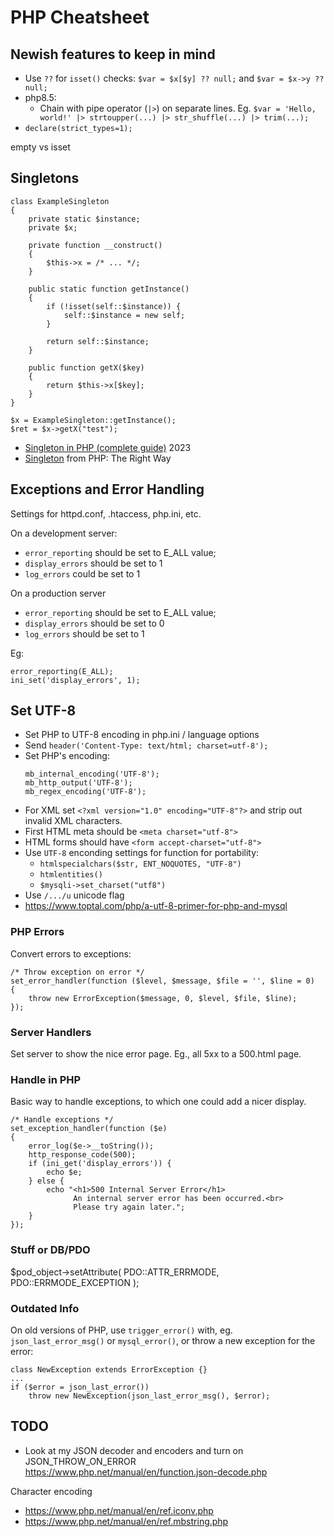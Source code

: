 # PHP Cheatsheet

## Newish features to keep in mind

- Use `??` for `isset()` checks: `$var = $x[$y] ?? null;` and `$var = $x->y ?? null;`
- php8.5:
  - Chain with pipe operator (`|>`) on separate lines. Eg. `$var = 'Hello, world!' |> strtoupper(...) |> str_shuffle(...) |> trim(...);`
- `declare(strict_types=1);`


empty vs isset

## Singletons

```
class ExampleSingleton
{
    private static $instance;
    private $x;

    private function __construct()
    {
        $this->x = /* ... */;
    }

    public static function getInstance()
    {
        if (!isset(self::$instance)) {
            self::$instance = new self;
        }

        return self::$instance;
    }

    public function getX($key)
    {
        return $this->x[$key];
    }
}

$x = ExampleSingleton::getInstance();
$ret = $x->getX("test");
```

* [Singleton in PHP (complete guide)](https://mderis.medium.com/singleton-in-php-complete-guide-31fa96c45ac9) 2023
* [Singleton](https://phptherightway.com/pages/Design-Patterns.html#singleton) from PHP: The Right Way

## Exceptions and Error Handling

Settings for httpd.conf, .htaccess, php.ini, etc.

On a development server:
- `error_reporting` should be set to E_ALL value;
- `display_errors` should be set to 1
- `log_errors` could be set to 1

On a production server
- `error_reporting` should be set to E_ALL value;
- `display_errors` should be set to 0
- `log_errors` should be set to 1

Eg:
```
error_reporting(E_ALL);
ini_set('display_errors', 1);
```

## Set UTF-8
* Set PHP to UTF-8 encoding in php.ini / language options
* Send `header('Content-Type: text/html; charset=utf-8');`
* Set PHP's encoding:
    ```
    mb_internal_encoding('UTF-8'); 
    mb_http_output('UTF-8'); 
    mb_regex_encoding('UTF-8'); 
    ```
* For XML set `<?xml version="1.0" encoding="UTF-8"?>` and strip out invalid XML characters.
* First HTML meta should be `<meta charset="utf-8">`
* HTML forms should have `<form accept-charset="utf-8">`
* Use `UTF-8` enconding settings for function for portability:
  * `htmlspecialchars($str, ENT_NOQUOTES, "UTF-8")`
  * `htmlentities()`
  * `$mysqli->set_charset("utf8")`
* Use `/.../u` unicode flag
* https://www.toptal.com/php/a-utf-8-primer-for-php-and-mysql


### PHP Errors

Convert errors to exceptions:

```
/* Throw exception on error */
set_error_handler(function ($level, $message, $file = '', $line = 0)
{
    throw new ErrorException($message, 0, $level, $file, $line);
});
```

### Server Handlers

Set server to show the nice error page. Eg., all 5xx to a 500.html page.

### Handle in PHP

Basic way to handle exceptions, to which one could add a nicer display.

```
/* Handle exceptions */
set_exception_handler(function ($e)
{
    error_log($e->__toString());
    http_response_code(500);
    if (ini_get('display_errors')) {
        echo $e;
    } else {
        echo "<h1>500 Internal Server Error</h1>
              An internal server error has been occurred.<br>
              Please try again later.";
    }
});
```

### Stuff or DB/PDO
$pod_object->setAttribute( PDO::ATTR_ERRMODE, PDO::ERRMODE_EXCEPTION );


### Outdated Info

On old versions of PHP, use `trigger_error()` with, eg. `json_last_error_msg()` or `mysql_error()`, or throw a new exception for the error:

```
class NewException extends ErrorException {}
...
if ($error = json_last_error())
    throw new NewException(json_last_error_msg(), $error);
```








## TODO

- Look at my JSON decoder and encoders and turn on JSON_THROW_ON_ERROR https://www.php.net/manual/en/function.json-decode.php

Character encoding

* https://www.php.net/manual/en/ref.iconv.php
* https://www.php.net/manual/en/ref.mbstring.php